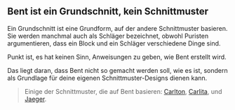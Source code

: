 
## Bent ist ein Grundschnitt, kein Schnittmuster

Ein Grundschnitt ist eine Grundform, auf der andere Schnittmuster basieren. Sie werden manchmal auch als Schläger bezeichnet, obwohl Puristen argumentieren, dass ein Block und ein Schläger verschiedene Dinge sind.

Punkt ist, es hat keinen Sinn, Anweisungen zu geben, wie Bent erstellt wird.

Das liegt daran, dass Bent nicht so gemacht werden soll, wie es ist, sondern als Grundlage für deine eigenen Schnittmuster-Designs dienen kann.

> Einige der Schnittmuster, die auf Bent basieren: [Carlton](/patterns/carlton), [Carlita](/patterns/carlita), und [Jaeger](/patterns/jaeger).
